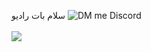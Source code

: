 سلام
بات رادیو
![DM me Discord](https://discord.c99.nl/widget/theme-2/892127169642377336.png)
<br><br>
<a  href="https://discord.gg/Xy4KFQ3sWR"><img  src="https://discord.com/api/guilds/1189601488461373510/widget.png?style=banner4"></a>
